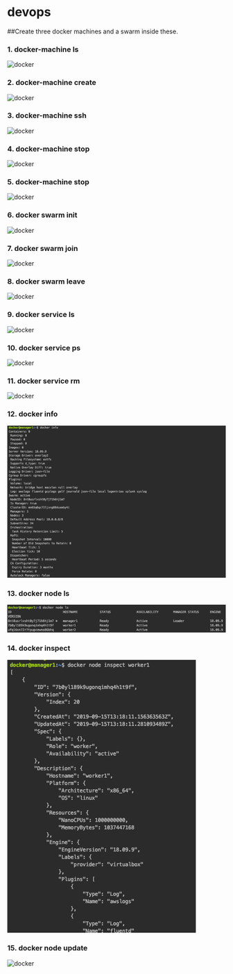 # devops

##Create three docker machines and a swarm inside these.

### 1. docker-machine ls
 ![docker]()


### 2. docker-machine create
 ![docker]()

### 3. docker-machine ssh
 ![docker]()
### 4. docker-machine stop
 ![docker]()
### 5. docker-machine stop
 ![docker]()

### 6. docker swarm init
 ![docker]()
### 7. docker swarm join
 ![docker]()
### 8. docker swarm leave
 ![docker]()

### 9. docker service ls
 ![docker]()
### 10. docker service ps
 ![docker]()
### 11. docker service rm
 ![docker]()

### 12. docker info
 ![docker info](https://raw.githubusercontent.com/umair3/devops/master/docker%20info.png)
### 13. docker node ls
 ![docker](https://github.com/umair3/devops/blob/master/docker%20node%20ls%20(all%20nodes%20created).png?raw=true)
### 14. docker inspect
 ![docker](https://raw.githubusercontent.com/umair3/devops/master/docker%20node%20inspect%20%3Cnode-name%3E.png)

### 15. docker node update
 ![docker]()

